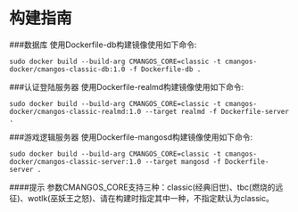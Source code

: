 构建指南
========================================
###数据库
使用Dockerfile-db构建镜像使用如下命令:
```shell
sudo docker build --build-arg CMANGOS_CORE=classic -t cmangos-docker/cmangos-classic-db:1.0 -f Dockerfile-db .
```
###认证登陆服务器
使用Dockerfile-realmd构建镜像使用如下命令:
```shell
sudo docker build --build-arg CMANGOS_CORE=classic -t cmangos-docker/cmangos-classic-realmd:1.0 --target realmd -f Dockerfile-server .
```
###游戏逻辑服务器
使用Dockerfile-mangosd构建镜像使用如下命令:
```shell
sudo docker build --build-arg CMANGOS_CORE=classic -t cmangos-docker/cmangos-classic-server:1.0 --target mangosd -f Dockerfile-server .
```
####提示
参数CMANGOS_CORE支持三种：classic(经典旧世)、tbc(燃烧的远征)、wotlk(巫妖王之怒)、请在构建时指定其中一种，不指定默认为classic。